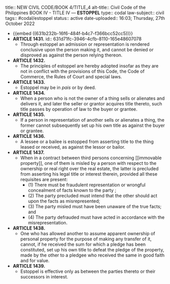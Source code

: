 title:: NEW CIVIL CODE/BOOK 4/TITLE_4
alt-title:: Civil Code of the Philippines BOOK IV - TITLE IV —  **ESTOPPEL**
type:: codal
law-subject:: civil
tags:: #codal/estoppel
status:: active
date-uploaded:: 16:03; Thursday, 27th October 2022

- {{embed ((631b232b-16f6-484f-b4c7-f366bcc52cc5))}}
- **ARTICLE 1431.**
  id:: 631d71fc-3946-4cfb-8110-165e48607078
	- Through estoppel an admission or representation is rendered conclusive upon the person making it, and cannot be denied or disproved as against the person relying thereon.
- **ARTICLE 1432.**
	- The principles of estoppel are hereby adopted insofar as they are not in conflict with the provisions of this Code, the Code of Commerce, the Rules of Court and special laws.
- **ARTICLE 1433.**
	- Estoppel may be in *pais* or by deed.
- **ARTICLE 1434.**
	- When a person who is not the owner of a thing sells or alienates and delivers it, and later the seller or grantor acquires title thereto, such title passes by operation of law to the buyer or grantee.
- **ARTICLE 1435.**
	- If a person in representation of another sells or alienates a thing, the former cannot subsequently set up his own title as against the buyer or grantee.
- **ARTICLE 1436.**
	- A lessee or a bailee is estopped from asserting title to the thing leased or received, as against the lessor or bailor.
- **ARTICLE 1437.**
	- When in a contract between third persons concerning [[immovable property]], one of them is misled by a person with respect to the ownership or real right over the real estate, the latter is precluded from asserting his legal title or interest therein, provided all these requisites are present:
		- (1) There must be fraudulent representation or wrongful concealment of facts known to the party ;
		- (2) The party precluded must intend that the other should act upon the facts as misrepresented;
		- (3) The party misled must have been unaware of the true facts; and
		- (4) The party defrauded must have acted in accordance with the misrepresentation.
- **ARTICLE 1438.**
	- One who has allowed another to assume apparent ownership of personal property for the purpose of making any transfer of it, cannot, if he received the sum for which a pledge has been constituted, set up his own title to defeat the pledge of the property, made by the other to a pledgee who received the same in good faith and for value.
- **ARTICLE 1439.**
	- Estoppel is effective only as between the parties thereto or their successors in interest.